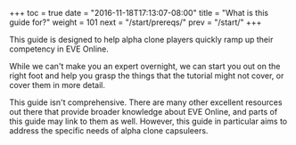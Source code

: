 +++
toc = true
date = "2016-11-18T17:13:07-08:00"
title = "What is this guide for?"
weight = 101
next = "/start/prereqs/"
prev = "/start/"
+++

This guide is designed to help alpha clone players quickly ramp up their competency in EVE Online.

While we can't make you an expert overnight, we can start you out on the right foot and help you
grasp the things that the tutorial might not cover, or cover them in more detail.

This guide isn't comprehensive. There are many other excellent resources out there that provide
broader knowledge about EVE Online, and parts of this guide may link to them as well. However,
this guide in particular aims to address the specific needs of alpha clone capsuleers.
